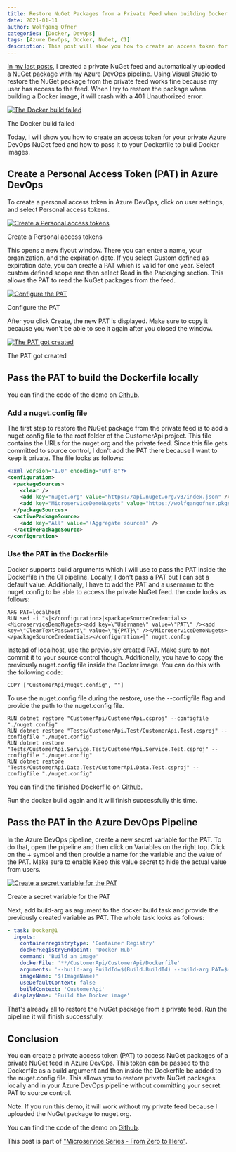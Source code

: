 ```yaml
---
title: Restore NuGet Packages from a Private Feed when building Docker Containers
date: 2021-01-11
author: Wolfgang Ofner
categories: [Docker, DevOps]
tags: [Azure DevOps, Docker, NuGet, CI]
description: This post will show you how to create an access token for your private Azure DevOps NuGet feed and how to pass it to your Dockerfile to build Docker images.
---
```


[In my last posts](/publish-internal-nuget-feed), I created a private NuGet feed and automatically uploaded a NuGet package with my Azure DevOps pipeline. Using Visual Studio to restore the NuGet package from the private feed works fine because my user has access to the feed. When I try to restore the package when building a Docker image, it will crash with a 401 Unauthorized error.

<div class="col-12 col-sm-10 aligncenter">
  <a href="/assets/img/posts/2021/01/The-Docker-build-failed.jpg"><img loading="lazy" src="/assets/img/posts/2021/01/The-Docker-build-failed.jpg" alt="The Docker build failed" /></a>
  
  <p>
   The Docker build failed
  </p>
</div>

Today, I will show you how to create an access token for your private Azure DevOps NuGet feed and how to pass it to your Dockerfile to build Docker images.

## Create a Personal Access Token (PAT) in Azure DevOps

To create a personal access token in Azure DevOps, click on user settings, and select Personal access tokens.

<div class="col-12 col-sm-10 aligncenter">
  <a href="/assets/img/posts/2021/01/Create-a-Personal-access-tokens.jpg"><img loading="lazy" src="/assets/img/posts/2021/01/Create-a-Personal-access-tokens.jpg" alt="Create a Personal access tokens" /></a>
  
  <p>
   Create a Personal access tokens
  </p>
</div>

This opens a new flyout window. There you can enter a name, your organization, and the expiration date. If you select Custom defined as expiration date, you can create a PAT which is valid for one year. Select custom defined scope and then select Read in the Packaging section. This allows the PAT to read the NuGet packages from the feed.

<div class="col-12 col-sm-10 aligncenter">
  <a href="/assets/img/posts/2021/01/Configure-the-PAT.jpg"><img loading="lazy" src="/assets/img/posts/2021/01/Configure-the-PAT.jpg" alt="Configure the PAT" /></a>
  
  <p>
   Configure the PAT
  </p>
</div>

After you click Create, the new PAT is displayed. Make sure to copy it because you won't be able to see it again after you closed the window.

<div class="col-12 col-sm-10 aligncenter">
  <a href="/assets/img/posts/2021/01/The-PAT-got-created.jpg"><img loading="lazy" src="/assets/img/posts/2021/01/The-PAT-got-created.jpg" alt="The PAT got created" /></a>
  
  <p>
   The PAT got created
  </p>
</div>

## Pass the PAT to build the Dockerfile locally

You can find the code of the demo on <a href="https://github.com/WolfgangOfner/MicroserviceDemo" target="_blank" rel="noopener noreferrer">Github</a>.

### Add a nuget.config file

The first step to restore the NuGet package from the private feed is to add a nuget.config file to the root folder of the CustomerApi project. This file contains the URLs for the nuget.org and the private feed. Since this file gets committed to source control, I don't add the PAT there because I want to keep it private. The file looks as follows:

```xml
<?xml version="1.0" encoding="utf-8"?>
<configuration>
  <packageSources>
    <clear />
    <add key="nuget.org" value="https://api.nuget.org/v3/index.json" />
    <add key="MicroserviceDemoNugets" value="https://wolfgangofner.pkgs.visualstudio.com/_packaging/MicroserviceDemoNugets/nuget/v3/index.json" /> 
  </packageSources>
  <activePackageSource>
    <add key="All" value="(Aggregate source)" />
  </activePackageSource>
</configuration>
```

### Use the PAT in the Dockerfile

Docker supports build arguments which I will use to pass the PAT inside the Dockerfile in the CI pipeline. Locally, I don't pass a PAT but I can set a default value. Additionally, I have to add the PAT and a username to the nuget.config to be able to access the private NuGet feed. the code looks as follows:

```docker
ARG PAT=localhost
RUN sed -i "s|</configuration>|<packageSourceCredentials><MicroserviceDemoNugets><add key=\"Username\" value=\"PAT\" /><add key=\"ClearTextPassword\" value=\"${PAT}\" /></MicroserviceDemoNugets></packageSourceCredentials></configuration>|" nuget.config
```

Instead of localhost, use the previously created PAT. Make sure to not commit it to your source control though. Additionally, you have to copy the previously nuget.config file inside the Docker image. You can do this with the following code:

```docker
COPY ["CustomerApi/nuget.config", ""]
```

To use the nuget.config file during the restore, use the --configfile flag and provide the path to the nuget.config file.

```docker
RUN dotnet restore "CustomerApi/CustomerApi.csproj" --configfile "./nuget.config"
RUN dotnet restore "Tests/CustomerApi.Test/CustomerApi.Test.csproj" --configfile "./nuget.config"
RUN dotnet restore "Tests/CustomerApi.Service.Test/CustomerApi.Service.Test.csproj" --configfile "./nuget.config"
RUN dotnet restore "Tests/CustomerApi.Data.Test/CustomerApi.Data.Test.csproj" --configfile "./nuget.config"
```

You can find the finished Dockerfile on <a href="https://github.com/WolfgangOfner/MicroserviceDemo/blob/master/CustomerApi/CustomerApi/Dockerfile" target="_blank" rel="noopener noreferrer">Github</a>.

Run the docker build again and it will finish successfully this time.

## Pass the PAT in the Azure DevOps Pipeline

In the Azure DevOps pipeline, create a new secret variable for the PAT. To do that, open the pipeline and then click on Variables on the right top. Click on the + symbol and then provide a name for the variable and the value of the PAT. Make sure to enable Keep this value secret to hide the actual value from users.

<div class="col-12 col-sm-10 aligncenter">
  <a href="/assets/img/posts/2021/01/Create-a-secret-variable-for-the-PAT.jpg"><img loading="lazy" src="/assets/img/posts/2021/01/Create-a-secret-variable-for-the-PAT.jpg" alt="Create a secret variable for the PAT" /></a>
  
  <p>
   Create a secret variable for the PAT
  </p>
</div>

Next, add build-arg as argument to the docker build task and provide the previously created variable as PAT. The whole task looks as follows:

```yaml
- task: Docker@1      
  inputs:
    containerregistrytype: 'Container Registry'
    dockerRegistryEndpoint: 'Docker Hub'
    command: 'Build an image'
    dockerFile: '**/CustomerApi/CustomerApi/Dockerfile'
    arguments: '--build-arg BuildId=$(Build.BuildId) --build-arg PAT=$(PatMicroserviceDemoNugetsFeed)'
    imageName: '$(ImageName)'
    useDefaultContext: false
    buildContext: 'CustomerApi'
  displayName: 'Build the Docker image'
```

That's already all to restore the NuGet package from a private feed. Run the pipeline it will finish successfully.

## Conclusion

You can create a private access token (PAT) to access NuGet packages of a private NuGet feed in Azure DevOps. This token can be passed to the Dockerfile as a build argument and then inside the Dockerfile be added to the nuget.config file. This allows you to restore private NuGet packages locally and in your Azure DevOps pipeline without committing your secret PAT to source control.

Note: If you run this demo, it will work without my private feed because I uploaded the NuGet package to nuget.org.

You can find the code of the demo on <a href="https://github.com/WolfgangOfner/MicroserviceDemo" target="_blank" rel="noopener noreferrer">Github</a>.

This post is part of ["Microservice Series - From Zero to Hero"](/microservice-series-from-zero-to-hero).